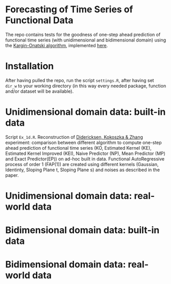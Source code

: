 # Forecasting of Time Series of Functional Data
The repo contains tests for the goodness of one-step ahead prediction of functional time series (with unidimensional and bidimensional domain) using the [Kargin-Onatski algorithm](https://core.ac.uk/download/pdf/82625156.pdf), implemented [here](https://github.com/AndreaEnricoFranzoni/PPCforAutoregressiveOperator).


# Installation
After having pulled the repo, run the script `settings.R`, after having set `dir_w` to your working directory (in this way every needed package, function and/or dataset will be available).


# Unidimensional domain data: built-in data
Script `Ex_1d.R`. Reconstruction of [Didericksen, Kokoszka & Zhang](https://www.semanticscholar.org/paper/Empirical-properties-of-forecasts-with-the-model-Didericksen-Kokoszka/c1fae9f292c2b42beffe4e4146a2bf9ca005f060) experiment: comparison between different algorithm to compute one-step ahead prediction of functional time series (KO, Estimated Kernel (KE), Estimated Kernel Improved (KEI), Naive Predictor (NP), Mean Predictor (MP) and Exact Predictor(EP)) on ad-hoc built in data. Functional AutoRegressive process of order 1 (FAP(1)) are created using different kernels (Gaussian, Identinty, Sloping Plane t, Sloping Plane s) and noises as described in the paper.


# Unidimensional domain data: real-world data

# Bidimensional domain data: built-in data

# Bidimensional domain data: real-world data
